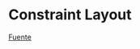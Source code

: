 # Constraint Layout

[Fuente](https://developer.android.com/develop/ui/views/layout/constraint-layout)


